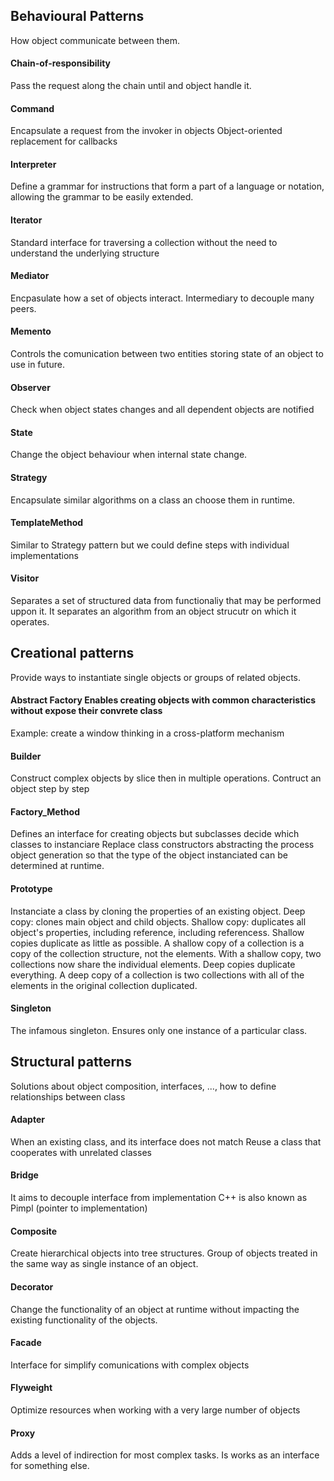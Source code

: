 ## Behavioural Patterns

How object communicate between them.

#### Chain-of-responsibility
Pass the request along the chain until and object handle it.

#### Command
Encapsulate a request from the invoker in objects
Object-oriented replacement for callbacks

#### Interpreter
Define a grammar for instructions that form a part of a language or notation, allowing the grammar to be easily extended.

#### Iterator
Standard interface for traversing a collection without the need to understand the underlying structure

#### Mediator
Encpasulate how a set of objects interact. Intermediary to decouple many peers.

#### Memento
Controls the comunication between two entities storing state of an object to use in future.

#### Observer
Check when object states changes and all dependent objects are notified

#### State
Change the object behaviour when internal state change.

#### Strategy
Encapsulate similar algorithms on a class an choose them in runtime.

#### TemplateMethod
Similar to Strategy pattern but we could define steps with individual implementations

#### Visitor
Separates a set of structured data from functionaliy that may be performed uppon it. It separates an algorithm from an object strucutr on which it operates.


## Creational patterns

Provide ways to instantiate single objects or groups of related objects.

#### Abstract Factory Enables creating objects with common characteristics without expose their convrete class
Example: create a window thinking in a cross-platform mechanism


#### Builder
Construct complex objects by slice then in multiple operations. Contruct an object step by step 

#### Factory_Method
Defines an interface for creating objects but subclasses decide which classes to instanciare
Replace class constructors abstracting the process object generation so that the type of the object instanciated can be determined at runtime. 

#### Prototype
Instanciate a class by cloning the properties of an existing object.
Deep copy: clones main object and child objects.
Shallow copy: duplicates all object's properties, including reference, including referencess.
Shallow copies duplicate as little as possible. A shallow copy of a collection is a copy of the collection structure, not the elements. With a shallow copy, two collections now share the individual elements.
Deep copies duplicate everything. A deep copy of a collection is two collections with all of the elements in the original collection duplicated.

#### Singleton
The infamous singleton.
Ensures only one instance of a particular class.


## Structural patterns

Solutions about object composition, interfaces, ..., how to define relationships between class 

#### Adapter
When an existing class, and its interface does not match
Reuse a class that cooperates with unrelated classes

#### Bridge
It aims to decouple interface from implementation
C++ is also known as Pimpl (pointer to implementation)

#### Composite
Create hierarchical objects into tree structures.
Group of objects treated in the same way as single instance of an object.


#### Decorator
Change the functionality of an object at runtime without impacting the existing functionality of the objects.

#### Facade
Interface for simplify comunications with complex objects

#### Flyweight
Optimize resources when working with a very large number of objects

#### Proxy
Adds a level of indirection for most complex tasks. Is works as an interface for something else.

